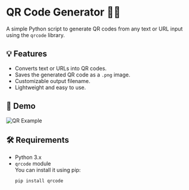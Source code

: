 # QR Code Generator 🧾🔲

A simple Python script to generate QR codes from any text or URL input using the `qrcode` library.

## 💡 Features

- Converts text or URLs into QR codes.
- Saves the generated QR code as a `.png` image.
- Customizable output filename.
- Lightweight and easy to use.

## 🧪 Demo

![QR Example](https://api.qrserver.com/v1/create-qr-code/?data=https://github.com/&size=150x150)

## 🛠️ Requirements

- Python 3.x
- `qrcode` module  
  You can install it using pip:
  ```bash
  pip install qrcode
